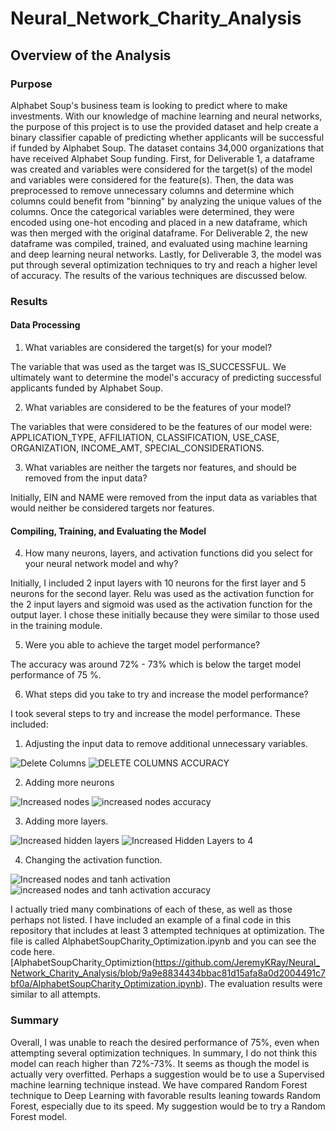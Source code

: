 # Neural_Network_Charity_Analysis
## Overview of the Analysis
### Purpose

Alphabet Soup's business team is looking to predict where to make investments. With our knowledge of machine learning and neural networks, the purpose of this project is to use the provided dataset and help create a binary classifier capable of predicting whether applicants will be successful if funded by Alphabet Soup. The dataset contains 34,000 organizations that have received Alphabet Soup funding. First, for Deliverable 1, a dataframe was created and variables were considered for the target(s) of the model and variables were considered for the feature(s). Then, the data was preprocessed to remove unnecessary columns and determine which columns could benefit from "binning" by analyzing the unique values of the columns. Once the categorical variables were determined, they were encoded using one-hot encoding and placed in a new dataframe, which was then merged with the original dataframe. For Deliverable 2, the new dataframe was compiled, trained, and evaluated using machine learning and deep learning neural networks. Lastly, for Deliverable 3, the model was put through several optimization techniques to try and reach a higher level of accuracy. The results of the various techniques are discussed below. 

### Results

#### Data Processing

1) What variables are considered the target(s) for your model?

The variable that was used as the target was IS_SUCCESSFUL. We ultimately want to determine the model's accuracy of predicting successful applicants funded by Alphabet Soup.

2) What variables are considered to be the features of your model?

The variables that were considered to be the features of our model were: APPLICATION_TYPE, AFFILIATION, CLASSIFICATION, USE_CASE, ORGANIZATION, INCOME_AMT, SPECIAL_CONSIDERATIONS.

3) What variables are neither the targets nor features, and should be removed from the input data?

Initially, EIN and NAME were removed from the input data as variables that would neither be considered targets nor features.
		
#### Compiling, Training, and Evaluating the Model

4) How many neurons, layers, and activation functions did you select for your neural network model and why?

Initially, I included 2 input layers with 10 neurons for the first layer and 5 neurons for the second layer. Relu was used as the activation function for the 2 input layers and sigmoid was used as the activation function for the output layer. I chose these initially because they were similar to those used in the training module. 

5) Were you able to achieve the target model performance?

The accuracy was around 72% - 73% which is below the target model performance of 75 %.

6) What steps did you take to try and increase the model performance?

I took several steps to try and increase the model performance. These included: 

1) Adjusting the input data to remove additional unnecessary variables.

![Delete Columns](https://user-images.githubusercontent.com/98500639/178120467-ff10bcc8-abb2-4f5e-955e-07fae5f36b7f.png)
![DELETE COLUMNS ACCURACY](https://user-images.githubusercontent.com/98500639/178120471-f31fe1a8-7d4c-4254-9630-f6c14600abd8.png)

2) Adding more neurons

![Increased nodes](https://user-images.githubusercontent.com/98500639/178120456-c9b4cbc3-8b72-4509-9c90-d65dffdde329.png)
![increased nodes accuracy](https://user-images.githubusercontent.com/98500639/178120458-b4c864dd-03b4-497b-a7e6-dc9737bdf9fb.png)

3) Adding more layers. 

![Increased hidden layers](https://user-images.githubusercontent.com/98500639/178120443-3f8d3898-efac-4f60-91a4-11233a5b76cf.png)
![Increased Hidden Layers to 4](https://user-images.githubusercontent.com/98500639/178120437-9d8501af-9cf8-4f73-90ba-b243faf2a777.png)

4) Changing the activation function.

![Increased nodes and tanh activation](https://user-images.githubusercontent.com/98500639/178120482-54f78ed9-45d4-4503-9bfb-9009df52c878.png)
![increased nodes and tanh activation accuracy](https://user-images.githubusercontent.com/98500639/178120490-3bb3c9ec-9cdc-4093-a811-0b5f8a54bf0f.png)

I actually tried many combinations of each of these, as well as those perhaps not listed. I have included an example of a final code in this repository that includes at least 3 attempted techniques at optimization. The file is called AlphabetSoupCharity_Optimization.ipynb and you can see the code here. [AlphabetSoupCharity_Optimiztion(https://github.com/JeremyKRay/Neural_Network_Charity_Analysis/blob/9a9e8834434bbac81d15afa8a0d2004491c7bf0a/AlphabetSoupCharity_Optimization.ipynb). The evaluation results were similar to all attempts.

### Summary
Overall, I was unable to reach the desired performance of 75%, even when attempting several optimization techniques. In summary, I do not think this model can reach higher than 72%-73%. It seems as though the model is actually very overfitted. Perhaps a suggestion would be to use a Supervised machine learning technique instead. We have compared Random Forest technique to Deep Learning with favorable results leaning towards Random Forest, especially due to its speed. My suggestion would be to try a Random Forest model. 
